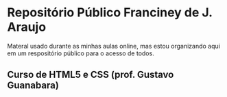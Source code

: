 # Repositório Público Franciney de J. Araujo
 <p>
    Materal usado durante as minhas aulas online, mas estou organizando aqui em um respositório público para o acesso de todos.
</p>
 <h2>
Curso de HTML5 e CSS (prof. Gustavo Guanabara)<a href="https://gustavoguanabara.github.io/#curso-de-html5-e-css3" target="_blank"></a>
</h2>